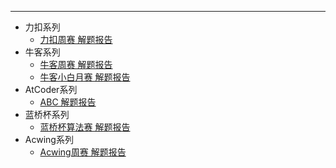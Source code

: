 

----

 - 力扣系列
   - [力扣周赛 解题报告](./力扣/力扣周赛/README.md)
 - 牛客系列
    - [牛客周赛 解题报告](./牛客/牛客周赛/README.md)
    - [牛客小白月赛 解题报告](./牛客/牛客小白月赛/README.md)
 - AtCoder系列
   - [ABC 解题报告](./Atcoder/README.md)
 - 蓝桥杯系列
   - [蓝桥杯算法赛 解题报告](./蓝桥杯/蓝桥杯算法赛/README.md)
 - Acwing系列
   - [Acwing周赛 解题报告](./Acwing/README.md)